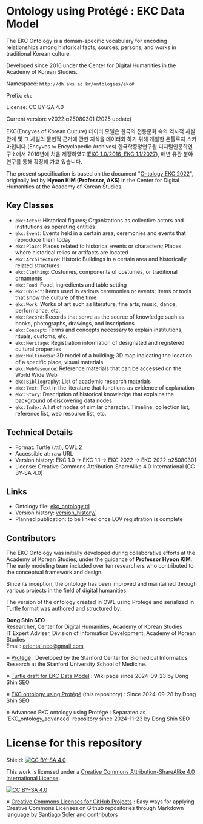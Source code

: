 # Ontology using Protégé : EKC Data Model 

The EKC Ontology is a domain-specific vocabulary for encoding relationships among historical facts, sources, persons, and works in traditional Korean culture. 

Developed since 2016 under the Center for Digital Humanities in the Academy of Korean Studies.

Namespace: `http://dh.aks.ac.kr/ontologies/ekc#`

Prefix: `ekc`

License: CC BY-SA 4.0

Current version: v2022.α25080301 (2025 update)

EKC(Encyves of Korean Culture) 데이터 모델은 한국의 전통문화 속의 역사적 사실 관계 및 그 사실의 문헌적 근거에 관한 지식을 데이터화 하기 위해 개발한 온톨로지 스키마입니다.(Encyves ≒ Encyclopedic Archives) 한국학중앙연구원 디지털인문학연구소에서 2016년에 처음 제정하였고([EKC 1.0/2016, EKC 1.1/2027](http://dh.aks.ac.kr/Encyves/wiki/index.php/EKC_Data_Model-Draft_1.1)), 매년 유관 분야 연구를 통해 확장해 가고 있습니다.

The present specification is based on the document "[Ontology:EKC 2022](https://dh.aks.ac.kr/~hanyang2/wiki/index.php/Ontology:EKC_2022)", originally led by **Hyeon KIM (Professor, AKS)** in the Center for Digital Humanities at the Academy of Korean Studies.

## Key Classes

- `ekc:Actor`: Historical figures; Organizations as collective actors and institutions as operating entities  
- `ekc:Event`: Events held in a certain area, ceremonies and events that reproduce them today  
- `ekc:Place`: Places related to historical events or characters; Places where historical relics or artifacts are located  
- `ekc:Architecture`: Historic Buildings in a certain area and historically related structures  
- `ekc:Clothing`: Costumes, components of costumes, or traditional ornaments  
- `ekc:Food`: Food, ingredients and table setting  
- `ekc:Object`: Items used in various ceremonies or events; Items or tools that show the culture of the time  
- `ekc:Work`: Works of art such as literature, fine arts, music, dance, performance, etc.  
- `ekc:Record`: Records that serve as the source of knowledge such as books, photographs, drawings, and inscriptions  
- `ekc:Concept`: Terms and concepts necessary to explain institutions, rituals, customs, etc.  
- `ekc:Heritage`: Registration information of designated and registered cultural properties  
- `ekc:Multimedia`: 3D model of a building; 3D map indicating the location of a specific place; visual materials  
- `ekc:WebResource`: Reference materials that can be accessed on the World Wide Web  
- `ekc:Bibliography`: List of academic research materials  
- `ekc:Text`: Text in the literature that functions as evidence of explanation  
- `ekc:Story`: Description of historical knowledge that explains the background of discovering data nodes  
- `ekc:Index`: A list of nodes of similar character. Timeline, collection list, reference list, web resource list, etc.  

## Technical Details

- Format: Turtle (.ttl), OWL 2
- Accessible at: raw URL
- Version history: EKC 1.0 → EKC 1.1 → EKC 2022 → EKC 2022.α25080301
- License: Creative Commons Attribution‑ShareAlike 4.0 International (CC BY‑SA 4.0)

## Links

- Ontology file: [ekc_ontology.ttl](./ekc_ontology.ttl)  
- Version history: [version_history/](./version_history)  
- Planned publication: to be linked once LOV registration is complete

## Contributors

The EKC Ontology was initially developed during collaborative efforts at the Academy of Korean Studies, under the guidance of **Professor Hyeon KIM**. The early modeling team included over ten researchers who contributed to the conceptual framework and design.

Since its inception, the ontology has been improved and maintained through various projects in the field of digital humanities.

The version of the ontology created in OWL using Protégé and serialized in Turtle format was authored and structured by:

**Dong Shin SEO**  
Researcher, Center for Digital Humanities, Academy of Korean Studies  
IT Expert Adviser, Division of Information Development, Academy of Korean Studies  
Email: oriental.neo@gmail.com


※ [Protégé](https://protege.stanford.edu) : Developed by the Stanford Center for Biomedical Informatics Research at the Stanford University School of Medicine.

※ [Turtle draft for EKC Data Model](https://dh.aks.ac.kr/~dongshin/wiki/index.php/Turtle_Draft_for_EKC_Data_Model) : Wiki page since 2024-09-23 by Dong Shin SEO 

※ [EKC ontology using Protégé](https://github.com/dongshins/EKC_ontology) (this repository) : Since 2024-09-28 by Dong Shin SEO 

※ Advanced EKC ontology using Protégé : Separated as 'EKC_ontology_advanced' repository since 2024-11-23 by Dong Shin SEO 

# License for this repository 
Shield: [![CC BY-SA 4.0][cc-by-sa-shield]][cc-by-sa]

This work is licensed under a
[Creative Commons Attribution-ShareAlike 4.0 International License][cc-by-sa].

[![CC BY-SA 4.0][cc-by-sa-image]][cc-by-sa]

[cc-by-sa]: http://creativecommons.org/licenses/by-sa/4.0/
[cc-by-sa-image]: https://licensebuttons.net/l/by-sa/4.0/88x31.png
[cc-by-sa-shield]: https://img.shields.io/badge/License-CC%20BY--SA%204.0-lightgrey.svg

※ [Creative Commons Licenses for GitHub Projects](https://github.com/santisoler/cc-licenses) : Easy ways for applying Creative Commons Licenses on Github repositories through Markdown language by [Santiago Soler and contributors](https://github.com/santisoler/cc-licenses) 
